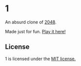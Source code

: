 # 1
An absurd clone of [2048](http://git.io/2048).

Made just for fun. [Play it here!](http://7bp.github.io/1/)

## License
1 is licensed under the [MIT license.](https://github.com/7bp/1/blob/master/LICENSE.txt)